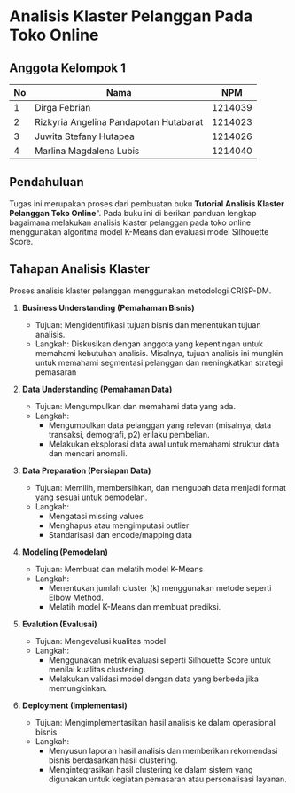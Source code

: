 # Analisis Klaster Pelanggan Pada Toko Online

## Anggota Kelompok 1

|No | Nama                                   | NPM     |
|---|----------------------------------------|---------|
| 1 | Dirga Febrian                          | 1214039 |
| 2 | Rizkyria Angelina Pandapotan Hutabarat | 1214023 |
| 3 | Juwita Stefany Hutapea                 | 1214026 |
| 4 | Marlina Magdalena Lubis                | 1214040 |

## Pendahuluan

Tugas ini merupakan proses dari pembuatan buku **Tutorial Analisis Klaster Pelanggan Toko Online**". Pada buku ini di berikan panduan lengkap bagaimana melakukan analisis klaster pelanggan pada toko online menggunakan algoritma model K-Means dan evaluasi model Silhouette Score.

## Tahapan Analisis Klaster

Proses analisis klaster pelanggan menggunakan metodologi CRISP-DM.
1. **Business Understanding (Pemahaman Bisnis)**
    - Tujuan: Mengidentifikasi tujuan bisnis dan menentukan tujuan analisis.
    - Langkah: Diskusikan dengan anggota yang kepentingan untuk memahami kebutuhan analisis. Misalnya, tujuan analisis ini mungkin untuk memahami segmentasi pelanggan dan meningkatkan strategi pemasaran

2. **Data Understanding (Pemahaman Data)**
    - Tujuan: Mengumpulkan dan memahami data yang ada.
    - Langkah:
        - Mengumpulkan data pelanggan yang relevan (misalnya, data transaksi, demografi, p2) erilaku pembelian.
        - Melakukan eksplorasi data awal untuk memahami struktur data dan mencari anomali.

3. **Data Preparation (Persiapan Data)**
    - Tujuan: Memilih, membersihkan, dan mengubah data menjadi format yang sesuai untuk pemodelan.
    - Langkah: 
        - Mengatasi missing values
        - Menghapus atau mengimputasi outlier
        - Standarisasi dan encode/mapping data

4. **Modeling (Pemodelan)**
    - Tujuan: Membuat dan melatih model K-Means
    - Langkah: 
        - Menentukan jumlah cluster (k) menggunakan metode seperti Elbow Method.
        - Melatih model K-Means dan membuat prediksi.

5. **Evalution (Evalusai)**
    - Tujuan: Mengevalusi kualitas model 
    - Langkah: 
        - Menggunakan metrik evaluasi seperti Silhouette Score untuk menilai kualitas clustering.
        - Melakukan validasi model dengan data yang berbeda jika memungkinkan.

6. **Deployment (Implementasi)**
    - Tujuan: Mengimplementasikan hasil analisis ke dalam operasional bisnis.
    - Langkah: 
        - Menyusun laporan hasil analisis dan memberikan rekomendasi bisnis berdasarkan hasil clustering.
        - Mengintegrasikan hasil clustering ke dalam sistem yang digunakan untuk kegiatan pemasaran atau personalisasi layanan.